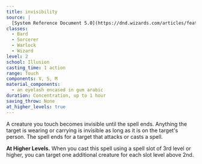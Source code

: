 ```yaml
---
title: invisibility
source: |
  [System Reference Document 5.0](https://dnd.wizards.com/articles/features/systems-reference-document-srd)
classes:
  - Bard
  - Sorcerer
  - Warlock
  - Wizard
level: 2
school: Illusion
casting_time: 1 action
range: Touch
components: V, S, M
material_components:
  - an eyelash encased in gum arabic
duration: Concentration, up to 1 hour
saving_throw: None
at_higher_levels: true
---
```


A creature you touch becomes invisible until the spell ends. Anything the target is wearing or carrying is invisible as long as it is on the target's person. The spell ends for a target that attacks or casts a spell.

**At Higher Levels.** When you cast this spell using a spell slot of 3rd level or higher, you can target one additional creature for each slot level above 2nd.
